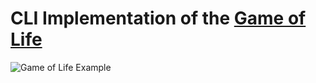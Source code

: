 # CLI Implementation of the [Game of Life](https://en.wikipedia.org/wiki/Conway%27s_Game_of_Life "Conway's Game of Life C++")
![Game of Life Example](example/GoL_example_01.gif "Game of Life Example")
